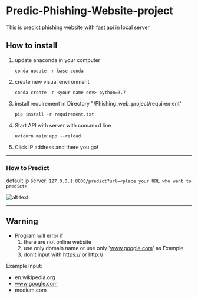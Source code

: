 # Predic-Phishing-Website-project
This is predict phishing website with fast api in local server

## How to install
1. update anaconda in your computer

   ``` conda update -n base conda ```
2. create new visual environment

   ``` conda create -n <your name env> python=3.7 ```
3. install requirement in Directory "/Phishing_web_project/requirement"

   ``` pip install -r requirement.txt ```
4. Start API with server with coman=d line

   ``` uvicorn main:app --reload ```
5. Click IP address and there you go!

  ---
### How to Predict

default ip server: ```127.0.0.1:8000/predict?url=<place your URL who want to predict>```

![alt text](https://miro.medium.com/max/855/1*N--YRIA2NGHJGYQmwxJZcA.png)

 ---
## Warning
- Program will error if 
    1. there are not online website
    2. use only domain name or use only 'www.google.com' as Example
    3. don't input with https:// or http://

Example Input:
  - en.wikipedia.org
  - www.google.com
  - medium.com

